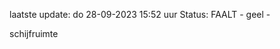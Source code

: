 laatste update: 
do 28-09-2023 15:52   uur 
Status: FAALT - geel - 
<div class="service Y">schijfruimte</div>